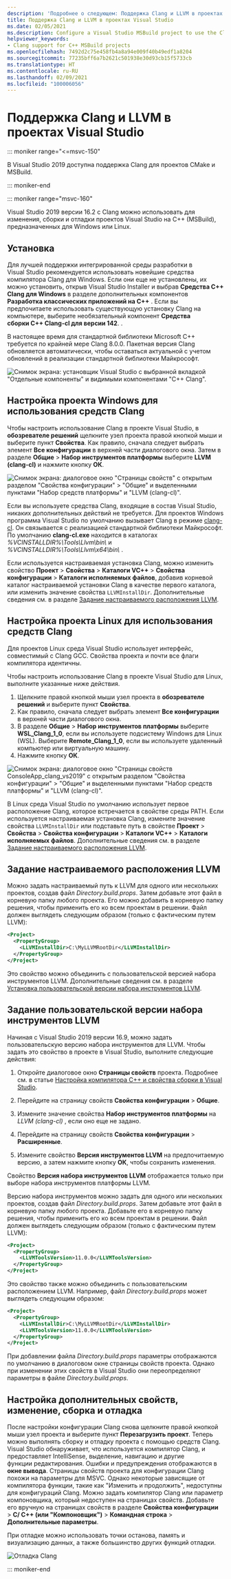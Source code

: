 ```yaml
---
description: 'Подробнее о следующем: Поддержка Clang и LLVM в проектах Visual Studio'
title: Поддержка Clang и LLVM в проектах Visual Studio
ms.date: 02/05/2021
ms.description: Configure a Visual Studio MSBuild project to use the Clang/LLVM toolchain.
helpviewer_keywords:
- Clang support for C++ MSBuild projects
ms.openlocfilehash: 7492d2c75e458fb4a8a94e009f40b49edf1a8204
ms.sourcegitcommit: 77235bff6a7b2621c501938e30d93cb15f5733cb
ms.translationtype: HT
ms.contentlocale: ru-RU
ms.lasthandoff: 02/09/2021
ms.locfileid: "100006056"
---
```

# <a name="clangllvm-support-in-visual-studio-projects"></a>Поддержка Clang и LLVM в проектах Visual Studio

::: moniker range="<=msvc-150"

В Visual Studio 2019 доступна поддержка Clang для проектов CMake и MSBuild.

::: moniker-end

::: moniker range="msvc-160"

Visual Studio 2019 версии 16.2 с Clang можно использовать для изменения, сборки и отладки проектов Visual Studio на C++ (MSBuild), предназначенных для Windows или Linux.

## <a name="install"></a>Установка

Для лучшей поддержки интегрированной среды разработки в Visual Studio рекомендуется использовать новейшие средства компилятора Clang для Windows. Если они еще не установлены, их можно установить, открыв Visual Studio Installer и выбрав **Средства C++ Clang для Windows** в разделе дополнительных компонентов **Разработка классических приложений на C++** . Если вы предпочитаете использовать существующую установку Clang на компьютере, выберите необязательный компонент **Средства сборки C++ Clang-cl для версии 142**. .

В настоящее время для стандартной библиотеки Microsoft C++ требуется по крайней мере Clang 8.0.0. Пакетная версия Clang обновляется автоматически, чтобы оставаться актуальной с учетом обновлений в реализации стандартной библиотеки Майкрософт.

![Снимок экрана: установщик Visual Studio с выбранной вкладкой "Отдельные компоненты" и видимыми компонентами "С++ Clang".](media/clang-install-vs2019.png)

## <a name="configure-a-windows-project-to-use-clang-tools"></a>Настройка проекта Windows для использования средств Clang

Чтобы настроить использование Clang в проекте Visual Studio, в **обозревателе решений** щелкните узел проекта правой кнопкой мыши и выберите пункт **Свойства**. Как правило, сначала следует выбрать элемент **Все конфигурации** в верхней части диалогового окна. Затем в разделе **Общие** > **Набор инструментов платформы** выберите **LLVM (clang-cl)** и нажмите кнопку **ОК**.

![Снимок экрана: диалоговое окно "Страницы свойств" с открытым разделом "Свойства конфигурации" > "Общие" и выделенными пунктами "Набор средств платформы" и "LLVM (clang-cl)".](media/clang-msbuild-prop-page.png)

Если вы используете средства Clang, входящие в состав Visual Studio, никаких дополнительных действий не требуется. Для проектов Windows программа Visual Studio по умолчанию вызывает Clang в режиме [clang-cl](https://llvm.org/devmtg/2014-04/PDFs/Talks/clang-cl.pdf). Он связывается с реализацией стандартной библиотеки Майкрософт. По умолчанию **clang-cl.exe** находится в каталогах *%VCINSTALLDIR%\\Tools\\Llvm\\bin\\* и *%VCINSTALLDIR%\\Tools\\Llvm\\x64\\bin\\* .

Если используется настраиваемая установка Clang, можно изменить свойство **Проект** > **Свойства** > **Каталоги VC++**  > **Свойства конфигурации** > **Каталоги исполняемых файлов**, добавив корневой каталог настраиваемой установки Clang в качестве первого каталога, или изменить значение свойства `LLVMInstallDir`. Дополнительные сведения см. в разделе [Задание настраиваемого расположения LLVM](#custom_llvm_location).

## <a name="configure-a-linux-project-to-use-clang-tools"></a>Настройка проекта Linux для использования средств Clang

Для проектов Linux среда Visual Studio использует интерфейс, совместимый с Clang GCC. Свойства проекта и почти все флаги компилятора идентичны.

Чтобы настроить использование Clang в проекте Visual Studio для Linux, выполните указанные ниже действия.

1. Щелкните правой кнопкой мыши узел проекта в **обозревателе решений** и выберите пункт **Свойства**.
1. Как правило, сначала следует выбрать элемент **Все конфигурации** в верхней части диалогового окна.
1. В разделе **Общие** > **Набор инструментов платформы** выберите **WSL_Clang_1_0**, если вы используете подсистему Windows для Linux (WSL). Выберите **Remote_Clang_1_0**, если вы используете удаленный компьютер или виртуальную машину.
1. Нажмите кнопку **ОК**.

![Снимок экрана: диалоговое окно "Страницы свойств ConsoleApp_clang_vs2019" с открытым разделом "Свойства конфигурации" > "Общие" и выделенными пунктами "Набор средств платформы" и "LLVM (clang-cl)".](media/clang-msbuild-prop-page.png)

В Linux среда Visual Studio по умолчанию использует первое расположение Clang, которое встречается в свойстве среды PATH. Если используется настраиваемая установка Clang, измените значение свойства `LLVMInstallDir` или подставьте путь в свойстве **Проект** > **Свойства** > **Свойства конфигурации** > **Каталоги VC++**  > **Каталоги исполняемых файлов**. Дополнительные сведения см. в разделе [Задание настраиваемого расположения LLVM](#custom_llvm_location).

## <a name="set-a-custom-llvm-location"></a><a name="custom_llvm_location"></a> Задание настраиваемого расположения LLVM

Можно задать настраиваемый путь к LLVM для одного или нескольких проектов, создав файл *Directory.build.props*. Затем добавьте этот файл в корневую папку любого проекта. Его можно добавить в корневую папку решения, чтобы применить его ко всем проектам в решении. Файл должен выглядеть следующим образом (только с фактическим путем LLVM):

```xml
<Project>
  <PropertyGroup>
    <LLVMInstallDir>C:\MyLLVMRootDir</LLVMInstallDir>
  </PropertyGroup>
</Project>
```

Это свойство можно объединить с пользовательской версией набора инструментов LLVM. Дополнительные сведения см. в разделе [Установка пользовательской версии набора инструментов LLVM](#custom_llvm_toolset).

## <a name="set-a-custom-llvm-toolset-version"></a><a name="custom_llvm_toolset"></a> Задание пользовательской версии набора инструментов LLVM

Начиная с Visual Studio 2019 версии 16.9, можно задать пользовательскую версию набора инструментов для LLVM. Чтобы задать это свойство в проекте в Visual Studio, выполните следующие действия:

1. Откройте диалоговое окно **Страницы свойств** проекта. Подробнее см. в статье [Настройка компилятора C++ и свойства сборки в Visual Studio](./working-with-project-properties.md).

1. Перейдите на страницу свойств **Свойства конфигурации** > **Общие**.

1. Измените значение свойства **Набор инструментов платформы** на *LLVM (clang-cl)* , если оно еще не задано.

1. Перейдите на страницу свойств **Свойства конфигурации** > **Расширенные**.

1. Измените свойство **Версия инструментов LLVM** на предпочитаемую версию, а затем нажмите кнопку **ОК**, чтобы сохранить изменения.

Свойство **Версия набора инструментов LLVM** отображается только при выборе набора инструментов платформы LLVM.

Версию набора инструментов можно задать для одного или нескольких проектов, создав файл *Directory.build.props*. Затем добавьте этот файл в корневую папку любого проекта. Добавьте его в корневую папку решения, чтобы применить его ко всем проектам в решении. Файл должен выглядеть следующим образом (только с фактическим путем LLVM):

```xml
<Project>
  <PropertyGroup>
    <LLVMToolsVersion>11.0.0</LLVMToolsVersion>
  </PropertyGroup>
</Project>
```

Это свойство также можно объединить с пользовательским расположением LLVM. Например, файл *Directory.build.props* может выглядеть следующим образом:

```xml
<Project>
  <PropertyGroup>
    <LLVMInstallDir>C:\MyLLVMRootDir</LLVMInstallDir>
    <LLVMToolsVersion>11.0.0</LLVMToolsVersion>
  </PropertyGroup>
</Project>
```

При добавлении файла *Directory.build.props* параметры отображаются по умолчанию в диалоговом окне страницы свойств проекта. Однако при изменении этих свойств в Visual Studio они переопределяют параметры в файле *Directory.build.props*.

## <a name="set-additional-properties-edit-build-and-debug"></a>Настройка дополнительных свойств, изменение, сборка и отладка

После настройки конфигурации Clang снова щелкните правой кнопкой мыши узел проекта и выберите пункт **Перезагрузить проект**. Теперь можно выполнять сборку и отладку проекта с помощью средств Clang. Visual Studio обнаруживает, что используется компилятор Clang, и предоставляет IntelliSense, выделение, навигацию и другие функции редактирования. Ошибки и предупреждения отображаются в **окне вывода**. Страницы свойств проекта для конфигурации Clang похожи на параметры для MSVC. Однако некоторые зависящие от компилятора функции, такие как "Изменить и продолжить", недоступны для конфигураций Clang. Можно задать компилятор Clang или параметр компоновщика, который недоступен на страницах свойств. Добавьте его вручную на страницах свойств в разделе **Свойства конфигурации** > **C/ C++ (или "Компоновщик")**  > **Командная строка** > **Дополнительные параметры**.

При отладке можно использовать точки останова, память и визуализацию данных, а также большинство других функций отладки.  

![Отладка Clang](media/clang-debug-msbuild.png)

::: moniker-end
